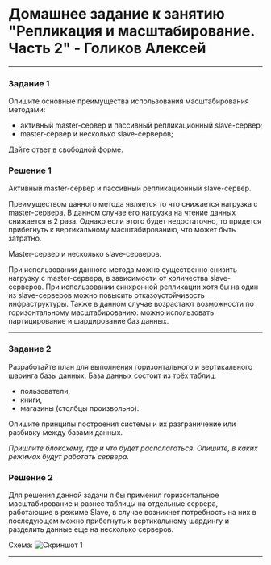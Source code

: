 # Домашнее задание к занятию "Репликация и масштабирование. Часть 2" - Голиков Алексей

---

### Задание 1

Опишите основные преимущества использования масштабирования методами:

- активный master-сервер и пассивный репликационный slave-сервер;
- master-сервер и несколько slave-серверов;

Дайте ответ в свободной форме.

### Решение 1

Активный master-сервер и пассивный репликационный slave-сервер.

Преимуществом данного метода является то что снижается нагрузка с master-сервера. В данном случае его нагрузка на чтение данных снижается в 2 раза. Однако если этого будет недостаточно, то придется прибегнуть к вертикальному масштабированию, что может быть затратно.

Мaster-сервер и несколько slave-серверов.

При использовании данного метода можно существенно снизить нагрузку с master-сервера, в зависимости от количества slave-серверов. При использовании синхронной репликации хотя бы на один из slave-серверов можно повысить отказоустойчивость инфраструктуры. Также в данном случае возрастают возможности по горизонтальному масштабированию: можно использовать партицирование и шардирование баз данных.

---

### Задание 2

Разработайте план для выполнения горизонтального и вертикального шаринга базы данных. База данных состоит из трёх таблиц: 

- пользователи, 
- книги, 
- магазины (столбцы произвольно). 

Опишите принципы построения системы и их разграничение или разбивку между базами данных.

*Пришлите блоксхему, где и что будет располагаться. Опишите, в каких режимах будут работать сервера.* 

### Решение 2

Для решения данной задачи я бы применил горизонтальное масштабирование и разнес таблицы на отдельные сервера, работающие в режиме Slave, в случае возникнет потребность на них в последующем можно прибегнуть к вертикальному шардингу и разделить данные еще на несколько серверов.

Схема:
![Скриншот 1](https://github.com/donz-tt/hw-11-7_replication_2/blob/main/img/hw-11.7-2.1.jpg)

---






